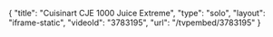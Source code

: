 {
    "title": "Cuisinart CJE 1000 Juice Extreme",
    "type": "solo",
    "layout": "iframe-static",
    "videoId": "3783195",
    "url": "\/tvpembed\/3783195"
}